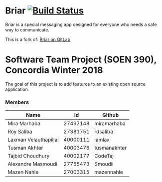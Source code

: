 # Briar [![Build Status](https://travis-ci.com/CodeTaj/Briar.svg?token=sqXGdzNfzU7pHTYXmixg&branch=master)](https://travis-ci.com/CodeTaj/Briar)

Briar is a special messaging app designed for everyone who needs a safe way to communicate.

This is a fork of: [Briar on GitLab](https://code.briarproject.org/akwizgran/briar)

# Software Team Project (SOEN 390), Concordia Winter 2018

The goal of this project is to add features to an existing open source application.

### Members

| Name  | Id  | Github  |
|---|---|---|
| Mira Marhaba | 27497148 | miramarhaba |
| Roy Saliba | 27381751 | rdsaliba |
| Laxman Velauthapillai | 40000111 | iamlax |
| Tusman Akhter | 40003476 | tusmanakhter |
| Tajbid Choudhury | 40002177 | CodeTaj |
| Alexandre Masmoudi | 27755473 | Smoudii |
| Mazen Nahle | 27003315 | mazennahle |
